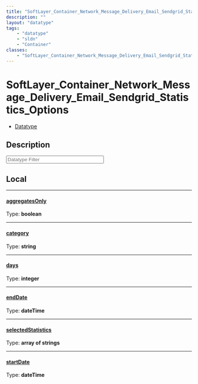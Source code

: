 ```yaml
---
title: "SoftLayer_Container_Network_Message_Delivery_Email_Sendgrid_Statistics_Options"
description: ""
layout: "datatype"
tags:
    - "datatype"
    - "sldn"
    - "Container"
classes:
    - "SoftLayer_Container_Network_Message_Delivery_Email_Sendgrid_Statistics_Options"
---
```


# SoftLayer_Container_Network_Message_Delivery_Email_Sendgrid_Statistics_Options
<div id='service-datatype'>
    <ul id='sldn-reference-tabs'>
        <li id='datatype'> <a href='/reference/datatypes/SoftLayer_Container_Network_Message_Delivery_Email_Sendgrid_Statistics_Options' >Datatype</a></li>
    </ul>
</div>

## Description 






<!-- Filer BEGIN -->
<div class="view-filters">
        <div class="clearfix">
            <div class="search-input-box">
                <input placeholder="Datatype Filter" onkeyup="titleSearch(inputId='prop-input', divId='properties', elementClass='prop-row')" 
                    type="text" id="prop-input" value="" size="30" maxlength="128" class="form-text">
            </div>
        </div>
</div>
<!-- Filer END -->

<div id="properties" class="content">
<div id="localProperties" class="prop-content" >

## Local
<div class="prop-row">

-----
[aggregatesOnly]: #aggregatesonly
#### [aggregatesOnly]
  
<span class="type-label">Type: </span>**boolean**


</div>
<div class="prop-row">

-----
[category]: #category
#### [category]
  
<span class="type-label">Type: </span>**string**


</div>
<div class="prop-row">

-----
[days]: #days
#### [days]
  
<span class="type-label">Type: </span>**integer**


</div>
<div class="prop-row">

-----
[endDate]: #enddate
#### [endDate]
  
<span class="type-label">Type: </span>**dateTime**


</div>
<div class="prop-row">

-----
[selectedStatistics]: #selectedstatistics
#### [selectedStatistics]
  
<span class="type-label">Type: </span>**array of strings**


</div>
<div class="prop-row">

-----
[startDate]: #startdate
#### [startDate]
  
<span class="type-label">Type: </span>**dateTime**


</div>
</div>
<!-- LOCAL PROPERTY END -->

</div>


